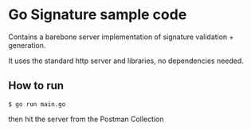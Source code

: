 # Go Signature sample code

Contains a barebone server implementation of signature validation + generation.

It uses the standard http server and libraries, no dependencies needed.

## How to run

```
$ go run main.go
```

then hit the server from the Postman Collection
